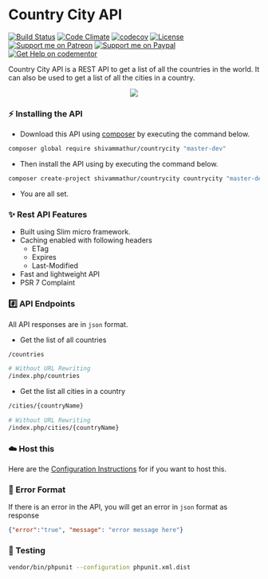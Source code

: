 # Country City API
[![Build Status](https://travis-ci.org/shivammathur/countrycity.svg?branch=master)](https://travis-ci.org/shivammathur/countrycity)
[![Code Climate](https://codeclimate.com/github/shivammathur/countrycity/badges/gpa.svg)](https://codeclimate.com/github/shivammathur/countrycity)
[![codecov](https://codecov.io/gh/shivammathur/countrycity/branch/master/graph/badge.svg)](https://codecov.io/gh/shivammathur/countrycity)
[![License](https://poser.pugx.org/shivammathur/countrycity/license)](license.md)
[![Support me on Patreon](https://shivammathur.com/badges/patreon.svg)](https://www.patreon.com/shivammathur)
[![Support me on Paypal](https://shivammathur.com/badges/paypal.svg)](https://www.paypal.me/shivammathur)
[![Get Help on codementor](https://cdn.codementor.io/badges/get_help_github.svg)](https://www.codementor.io/shivammathur?utm_source=github&utm_medium=button&utm_term=shivammathur&utm_campaign=github)

Country City API is a REST API to get a list of all the countries in the world. It can also be used to get a list of all the cities in a country.

<p align="center">
	<img src="https://shivammathur.com/countrycity/countrycity.gif">
</p>

### :zap: Installing the API

- Download this API using [composer](https://getcomposer.org/download/) by executing the command below.
```bash
composer global require shivammathur/countrycity "master-dev"
```
- Then install the API using by executing the command below.
```bash
composer create-project shivammathur/countrycity countrycity "master-dev" --prefer-dist
```
- You are all set.

### :sparkles: Rest API Features
- Built using Slim micro framework.
- Caching enabled with following headers
  - ETag
  - Expires
  - Last-Modified
- Fast and lightweight API
- PSR 7 Complaint

### :hash: API Endpoints

All API responses are in `json` format.

- Get the list of all countries
```bash
/countries

# Without URL Rewriting
/index.php/countries
```

- Get the list all cities in a country
```bash
/cities/{countryName}

# Without URL Rewriting
/index.php/cities/{countryName}
```

### :cloud: Host this
Here are the [Configuration Instructions](http://www.slimframework.com/docs/v3/start/web-servers.html) for if you want to host this.
	

### :wrench: Error Format

If there is an error in the API, you will get an error in `json` format as response
```json
{"error":"true", "message": "error message here"}
```                

### :rotating_light: Testing
```bash
vendor/bin/phpunit --configuration phpunit.xml.dist
```
